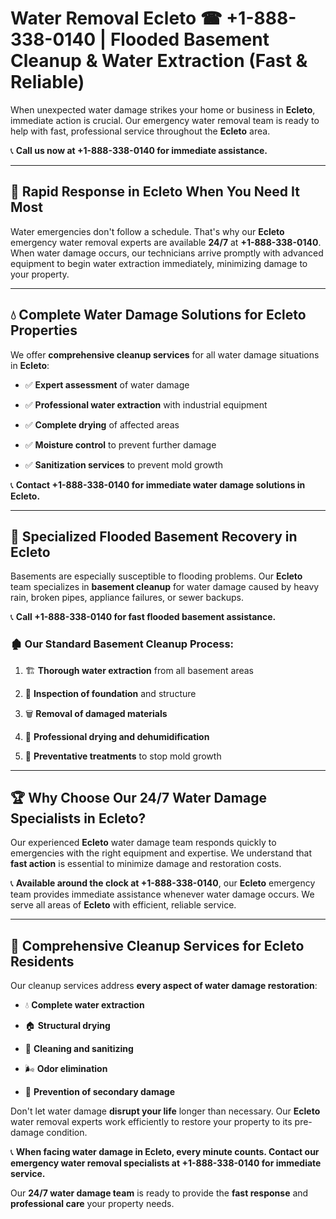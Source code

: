 # Water Removal Ecleto ☎ +1-888-338-0140 | Flooded Basement Cleanup & Water Extraction (Fast & Reliable)

When unexpected water damage strikes your home or business in **Ecleto**, immediate action is crucial. Our emergency water removal team is ready to help with fast, professional service throughout the **Ecleto** area. 

📞 **Call us now at +1-888-338-0140 for immediate assistance.**
---
## 🚀 Rapid Response in Ecleto When You Need It Most
Water emergencies don't follow a schedule. That's why our **Ecleto** emergency water removal experts are available **24/7** at **+1-888-338-0140**. When water damage occurs, our technicians arrive promptly with advanced equipment to begin water extraction immediately, minimizing damage to your property.
---
## 💧 Complete Water Damage Solutions for Ecleto Properties
We offer **comprehensive cleanup services** for all water damage situations in **Ecleto**:
- ✅ **Expert assessment** of water damage  
- ✅ **Professional water extraction** with industrial equipment  
- ✅ **Complete drying** of affected areas  
- ✅ **Moisture control** to prevent further damage  
- ✅ **Sanitization services** to prevent mold growth  
📞 **Contact +1-888-338-0140 for immediate water damage solutions in Ecleto.**
---
## 🌊 Specialized Flooded Basement Recovery in Ecleto
Basements are especially susceptible to flooding problems. Our **Ecleto** team specializes in **basement cleanup** for water damage caused by heavy rain, broken pipes, appliance failures, or sewer backups. 
📞 **Call +1-888-338-0140 for fast flooded basement assistance.**
### 🏚️ Our Standard Basement Cleanup Process:
1. 🏗️ **Thorough water extraction** from all basement areas  
2. 🔎 **Inspection of foundation** and structure  
3. 🗑️ **Removal of damaged materials**  
4. 💨 **Professional drying and dehumidification**  
5. 🚫 **Preventative treatments** to stop mold growth  
---
## 🏆 Why Choose Our 24/7 Water Damage Specialists in Ecleto?
Our experienced **Ecleto** water damage team responds quickly to emergencies with the right equipment and expertise. We understand that **fast action** is essential to minimize damage and restoration costs.
📞 **Available around the clock at +1-888-338-0140**, our **Ecleto** emergency team provides immediate assistance whenever water damage occurs. We serve all areas of **Ecleto** with efficient, reliable service.
---
## 🧹 Comprehensive Cleanup Services for Ecleto Residents
Our cleanup services address **every aspect of water damage restoration**:
- 💧 **Complete water extraction**  
- 🏠 **Structural drying**  
- 🧼 **Cleaning and sanitizing**  
- 🌬️ **Odor elimination**  
- 🚫 **Prevention of secondary damage**  
Don't let water damage **disrupt your life** longer than necessary. Our **Ecleto** water removal experts work efficiently to restore your property to its pre-damage condition.
📞 **When facing water damage in Ecleto, every minute counts. Contact our emergency water removal specialists at +1-888-338-0140 for immediate service.**
Our **24/7 water damage team** is ready to provide the **fast response** and **professional care** your property needs.
